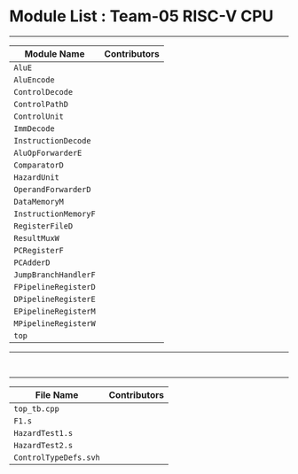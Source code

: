 # Module List : Team-05 RISC-V CPU

---
| Module Name | Contributors |
|-------------|---------------|
| `AluE` | |
| `AluEncode` | |
| `ControlDecode` | |
| `ControlPathD` | |
| `ControlUnit` | |
|  `ImmDecode` | |
| `InstructionDecode` | |
| `AluOpForwarderE`| |
| `ComparatorD` | |
| `HazardUnit` | |
| `OperandForwarderD` | |
| `DataMemoryM` | |
| `InstructionMemoryF` | |
| `RegisterFileD` | |
| `ResultMuxW` | |
| `PCRegisterF` | |
| `PCAdderD` | |
| `JumpBranchHandlerF` | |
| `FPipelineRegisterD` | |
| `DPipelineRegisterE` | |
| `EPipelineRegisterM` | |
| `MPipelineRegisterW` | |
| `top` | |
---

<br>

---
| File Name | Contributors |
|-------------|---------------|
| `top_tb.cpp` | |
|  `F1.s` | |
| `HazardTest1.s`| |
| `HazardTest2.s`| |
|  `ControlTypeDefs.svh` | |